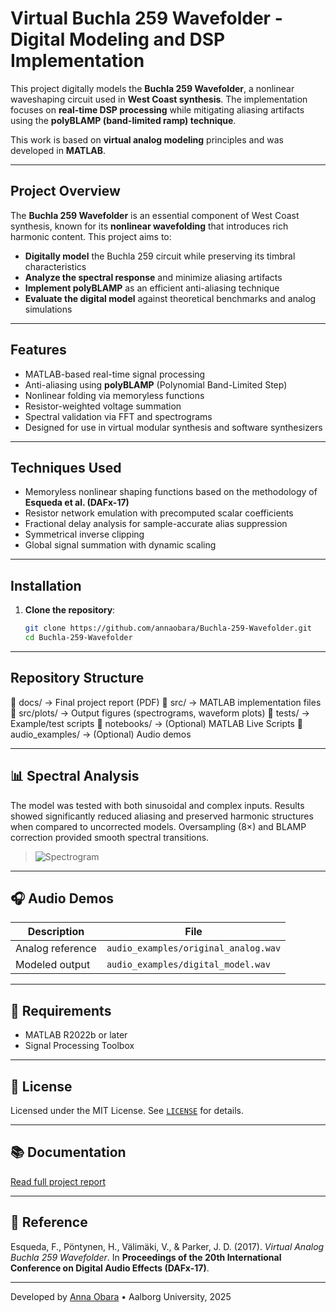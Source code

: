 # Virtual Buchla 259 Wavefolder - Digital Modeling and DSP Implementation  

This project digitally models the **Buchla 259 Wavefolder**, a nonlinear waveshaping circuit used in **West Coast synthesis**. The implementation focuses on **real-time DSP processing** while mitigating aliasing artifacts using the **polyBLAMP (band-limited ramp) technique**.  

This work is based on **virtual analog modeling** principles and was developed in **MATLAB**.  

---

## Project Overview  

The **Buchla 259 Wavefolder** is an essential component of West Coast synthesis, known for its **nonlinear wavefolding** that introduces rich harmonic content. This project aims to:  

- **Digitally model** the Buchla 259 circuit while preserving its timbral characteristics  
- **Analyze the spectral response** and minimize aliasing artifacts  
- **Implement polyBLAMP** as an efficient anti-aliasing technique  
- **Evaluate the digital model** against theoretical benchmarks and analog simulations

---

## Features  
- MATLAB-based real-time signal processing
- Anti-aliasing using **polyBLAMP** (Polynomial Band-Limited Step)
- Nonlinear folding via memoryless functions
- Resistor-weighted voltage summation
- Spectral validation via FFT and spectrograms
- Designed for use in virtual modular synthesis and software synthesizers

---

## Techniques Used

- Memoryless nonlinear shaping functions based on the methodology of **Esqueda et al. (DAFx-17)**
- Resistor network emulation with precomputed scalar coefficients
- Fractional delay analysis for sample-accurate alias suppression
- Symmetrical inverse clipping
- Global signal summation with dynamic scaling

---

## Installation
1. **Clone the repository**:  
   ```bash
   git clone https://github.com/annaobara/Buchla-259-Wavefolder.git
   cd Buchla-259-Wavefolder

---

## Repository Structure

📁 docs/ → Final project report (PDF) 📁 src/ → MATLAB implementation files 📁 src/plots/ → Output figures (spectrograms, waveform plots) 📁 tests/ → Example/test scripts 📁 notebooks/ → (Optional) MATLAB Live Scripts 📁 audio_examples/ → (Optional) Audio demos

---

## 📊 Spectral Analysis

The model was tested with both sinusoidal and complex inputs. Results showed significantly reduced aliasing and preserved harmonic structures when compared to uncorrected models. Oversampling (8×) and BLAMP correction provided smooth spectral transitions.

> ![Spectrogram](images/spectrogram.jpg)

---

## 🎧 Audio Demos

| Description         | File                           |
|---------------------|--------------------------------|
| Analog reference     | `audio_examples/original_analog.wav` |
| Modeled output       | `audio_examples/digital_model.wav`   |

---

## 🔧 Requirements

- MATLAB R2022b or later  
- Signal Processing Toolbox  

---

## 📄 License

Licensed under the MIT License. See [`LICENSE`](LICENSE) for details.

---

## 📚 Documentation

[Read full project report](docs/DSP_2024_fall.pdf)

---

## 🔗 Reference

Esqueda, F., Pöntynen, H., Välimäki, V., & Parker, J. D. (2017). *Virtual Analog Buchla 259 Wavefolder*. In **Proceedings of the 20th International Conference on Digital Audio Effects (DAFx-17)**.

---

Developed by [Anna Obara](https://github.com/annaobara) • Aalborg University, 2025

 
